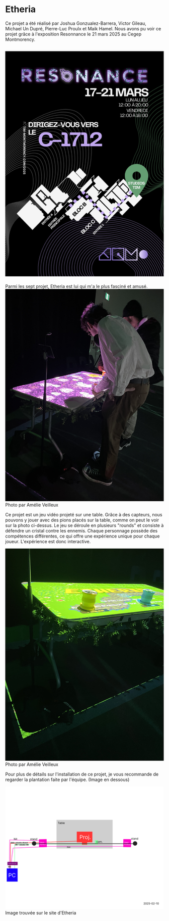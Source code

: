 # Etheria #
Ce projet a été réalisé par Joshua Gonzualez-Barrera, Victor Gileau, Michael Un Dupré, Pierre-Luc Proulx et Maik Hamel. Nous avons pu voir ce projet grâce à l'exposition Resonnance le 21 mars 2025 au Cegep Montmorency.

![Image](media/resonnance.png)
----------
Parmi les sept projet, Etheria est lui qui m'a le plus fasciné et amusé.
![Image](media/etheria_joueur.jpg)
Photo par Amélie Veilleux

Ce projet est un jeu vidéo projeté sur une table. Grâce à des capteurs, nous pouvons y jouer avec des pions placés sur la table, comme on peut le voir sur la photo ci-dessus. Le jeu se déroule en plusieurs "rounds" et consiste à défendre un cristal contre les ennemis. Chaque personnage possède des compétences différentes, ce qui offre une expérience unique pour chaque joueur. L'expérience est donc interactive.

![Image](media/etheria_table-02.jpg)
Photo par Amélie Veilleux

Pour plus de détails sur l'installation de ce projet, je vous recommande de regarder la plantation faite par l'équipe. (Image en dessous)

![Image](media/etheria_plantation.jpg)
Image trouvée sur le site d'Etheria
